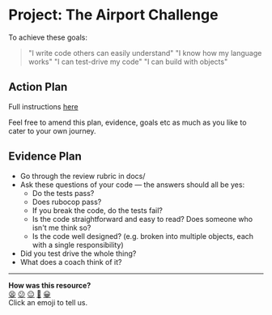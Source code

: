 # Project: The Airport Challenge
To achieve these goals:
  > "I write code others can easily understand"
  > "I know how my language works"
  > "I can test-drive my code"
  > "I can build with objects"

## Action Plan

Full instructions [here](https://github.com/makersacademy/airport_challenge)

Feel free to amend this plan, evidence, goals etc as much as you like to cater to your own journey.

## Evidence Plan
- Go through the review rubric in docs/
- Ask these questions of your code — the answers should all be yes:
    - Do the tests pass?
    - Does rubocop pass?
    - If you break the code, do the tests fail?
    - Is the code straightforward and easy to read? Does someone who isn't me think so?
    - Is the code well designed? (e.g. broken into multiple objects, each with a single responsibility)
- Did you test drive the whole thing?
- What does a coach think of it?

<!-- BEGIN GENERATED SECTION DO NOT EDIT -->

---

**How was this resource?**  
[😫](https://airtable.com/shrUJ3t7KLMqVRFKR?prefill_Repository=course&prefill_File=tagging/airport_challenge.md&prefill_Sentiment=😫) [😕](https://airtable.com/shrUJ3t7KLMqVRFKR?prefill_Repository=course&prefill_File=tagging/airport_challenge.md&prefill_Sentiment=😕) [😐](https://airtable.com/shrUJ3t7KLMqVRFKR?prefill_Repository=course&prefill_File=tagging/airport_challenge.md&prefill_Sentiment=😐) [🙂](https://airtable.com/shrUJ3t7KLMqVRFKR?prefill_Repository=course&prefill_File=tagging/airport_challenge.md&prefill_Sentiment=🙂) [😀](https://airtable.com/shrUJ3t7KLMqVRFKR?prefill_Repository=course&prefill_File=tagging/airport_challenge.md&prefill_Sentiment=😀)  
Click an emoji to tell us.

<!-- END GENERATED SECTION DO NOT EDIT -->

